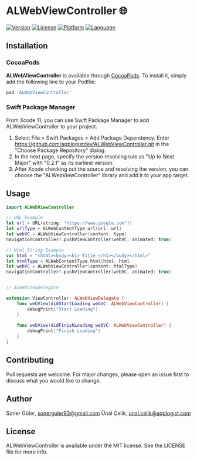 # ALWebViewController 🌐

[![Version](https://img.shields.io/cocoapods/v/ALWebViewController.svg?style=flat)](https://cocoapods.org/pods/ALWebViewController)
[![License](https://img.shields.io/cocoapods/l/ALWebViewController.svg?style=flat)](https://cocoapods.org/pods/ALWebViewController)
[![Platform](https://img.shields.io/cocoapods/p/ALWebViewController.svg?style=flat)](https://cocoapods.org/pods/ALWebViewController)
[![Language](https://img.shields.io/badge/swift-5-orange.svg)](http://swift.org)


## Installation

### CocoaPods
**ALWebViewController** is available through [CocoaPods](https://cocoapods.org). To install
it, simply add the following line to your Podfile:

```ruby
pod 'ALWebViewController'
```

### Swift Package Manager
From Xcode 11, you can use Swift Package Manager to add ALWebViewController to your project.

1. Select File > Swift Packages > Add Package Dependency. Enter https://github.com/applogistdev/ALWebViewController.git in the "Choose Package Repository" dialog.
2. In the next page, specify the version resolving rule as "Up to Next Major" with "0.2.1" as its earliest version.
3. After Xcode checking out the source and resolving the version, you can choose the "ALWebViewController" library and add it to your app target.


## Usage

```swift
import ALWebViewController

// URL Example
let url = URL(string: "https://www.google.com")!
let urlType = ALWebContentType.url(url: url)
let webVC = ALWebViewController(content: type)
navigationController?.pushViewController(webVC, animated: true)

// Html String Example
var html = "<html><body><h1> Title </h1></body></html>"
let htmlType = ALWebContentType.html(html: html
let webVC = ALWebViewController(content: htmlType)
navigationController?.pushViewController(webVC, animated: true)


// ALWebViewDelegate

extension ViewController: ALWebViewDelegate {
    func webView(didStartLoading webVC: ALWebViewController) {
        debugPrint("Start Loading")
    }
    
    func webView(didFinishLoading webVC: ALWebViewController) {
        debugPrint("Finish Loading")
    }
}

```


## Contributing
Pull requests are welcome. For major changes, please open an issue first to discuss what you would like to change.


## Author

Soner Güler, sonerguler93@gmail.com
Ünal Çelik, unal.celik@applogist.com

## License

ALWebViewController is available under the MIT license. See the LICENSE file for more info.
